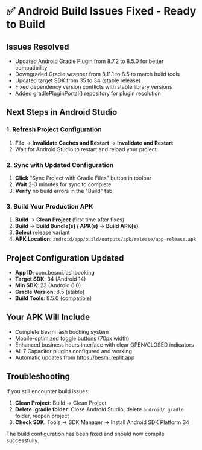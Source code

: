 # ✅ Android Build Issues Fixed - Ready to Build

## Issues Resolved
- Updated Android Gradle Plugin from 8.7.2 to 8.5.0 for better compatibility
- Downgraded Gradle wrapper from 8.11.1 to 8.5 to match build tools
- Updated target SDK from 35 to 34 (stable release)
- Fixed dependency version conflicts with stable library versions
- Added gradlePluginPortal() repository for plugin resolution

## Next Steps in Android Studio

### 1. Refresh Project Configuration
1. **File** → **Invalidate Caches and Restart** → **Invalidate and Restart**
2. Wait for Android Studio to restart and reload your project

### 2. Sync with Updated Configuration
1. **Click** "Sync Project with Gradle Files" button in toolbar
2. **Wait** 2-3 minutes for sync to complete
3. **Verify** no build errors in the "Build" tab

### 3. Build Your Production APK
1. **Build** → **Clean Project** (first time after fixes)
2. **Build** → **Build Bundle(s) / APK(s)** → **Build APK(s)**
3. **Select** release variant
4. **APK Location**: `android/app/build/outputs/apk/release/app-release.apk`

## Project Configuration Updated
- **App ID**: com.besmi.lashbooking
- **Target SDK**: 34 (Android 14)
- **Min SDK**: 23 (Android 6.0)
- **Gradle Version**: 8.5 (stable)
- **Build Tools**: 8.5.0 (compatible)

## Your APK Will Include
- Complete Besmi lash booking system
- Mobile-optimized toggle buttons (70px width)
- Enhanced business hours interface with clear OPEN/CLOSED indicators
- All 7 Capacitor plugins configured and working
- Automatic updates from https://besmi.replit.app

## Troubleshooting
If you still encounter build issues:
1. **Clean Project**: Build → Clean Project
2. **Delete .gradle folder**: Close Android Studio, delete `android/.gradle` folder, reopen project
3. **Check SDK**: Tools → SDK Manager → Install Android SDK Platform 34

The build configuration has been fixed and should now compile successfully.